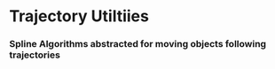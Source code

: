 # Trajectory Utiltiies

### Spline Algorithms abstracted for moving objects following trajectories

